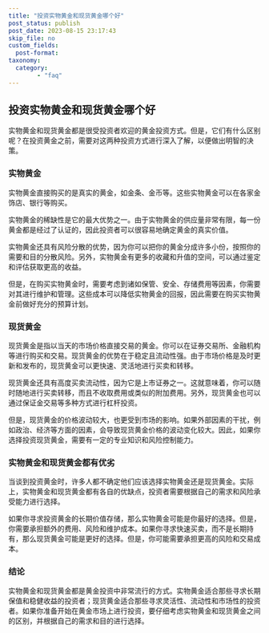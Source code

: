 ```yaml
---
title: "投资实物黄金和现货黄金哪个好"
post_status: publish
post_date: 2023-08-15 23:17:43
skip_file: no
custom_fields: 
  post-format: 
taxonomy:
  category:
        - "faq"
---
```


## 投资实物黄金和现货黄金哪个好

实物黄金和现货黄金都是很受投资者欢迎的黄金投资方式。但是，它们有什么区别呢？在投资黄金之前，需要对这两种投资方式进行深入了解，以便做出明智的决策。

### 实物黄金

实物黄金直接购买的是真实的黄金，如金条、金币等。这些实物黄金可以在各家金饰店、银行等购买。

实物黄金的稀缺性是它的最大优势之一。由于实物黄金的供应量非常有限，每一份黄金都是经过了认证的，因此投资者可以很容易地确定黄金的真实价值。

实物黄金还具有风险分散的优势，因为你可以把你的黄金分成许多小份，按照你的需要和目的分散风险。另外，实物黄金有更多的收藏和升值的空间，可以通过鉴定和评估获取更高的收益。

但是，在购买实物黄金时，需要考虑到诸如保管、安全、存储费用等因素，你需要对其进行维护和管理。这些成本可以降低实物黄金的回报，因此需要在购买实物黄金前做好充分的预算计划。

### 现货黄金

现货黄金是指以当天的市场价格直接交易的黄金。你可以在证券交易所、金融机构等进行购买和交易。现货黄金的优势在于稳定且流动性强。由于市场价格是及时更新和发布的，现货黄金可以更快速、灵活地进行买卖和转移。

现货黄金还具有高度买卖流动性，因为它是上市证券之一。这就意味着，你可以随时随地进行买卖转移，而且不收取费用或类似的附加费用。另外，现货黄金也可以通过保证金交易等多种方式进行杠杆投资。

但是，现货黄金的价格波动较大，也更受到市场的影响。如果外部因素的干扰，例如政治、经济等方面的因素，会导致现货黄金价格的波动变化较大。因此，如果你选择投资现货黄金，需要有一定的专业知识和风险控制能力。

### 实物黄金和现货黄金都有优劣

当谈到投资黄金时，许多人都不确定他们应该选择实物黄金还是现货黄金。实际上，实物黄金和现货黄金都有各自的优缺点，投资者需要根据自己的需求和风险承受能力进行选择。

如果你寻求投资黄金的长期价值存储，那么实物黄金可能是你最好的选择。但是，你需要承担额外的费用、风险和维护成本。如果你寻求快速买卖，而不是长期持有，那么现货黄金可能是更好的选择。但是，你可能需要承担更高的风险和交易成本。

### 结论

实物黄金和现货黄金都是黄金投资中非常流行的方式。实物黄金适合那些寻求长期保值和稳健收益的投资者；现货黄金适合那些寻求灵活性、流动性和市场性的投资者。如果你准备开始在黄金市场上进行投资，要仔细考虑实物黄金和现货黄金之间的区别，并根据自己的需求和目的进行选择。

